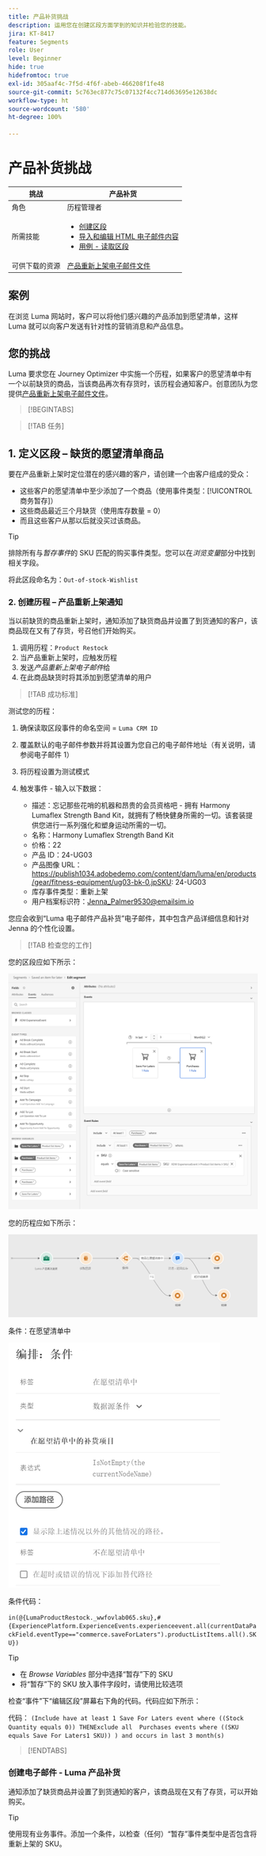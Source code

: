 ```yaml
---
title: 产品补货挑战
description: 运用您在创建区段方面学到的知识并检验您的技能。
jira: KT-8417
feature: Segments
role: User
level: Beginner
hide: true
hidefromtoc: true
exl-id: 305aaf4c-7f5d-4f6f-abeb-466208f1fe48
source-git-commit: 5c763ec877c75c07132f4cc714d63695e12638dc
workflow-type: ht
source-wordcount: '580'
ht-degree: 100%

---
```


# 产品补货挑战

| 挑战 | 产品补货 |
|---|---|
| 角色 | 历程管理者 |
| 所需技能 | <ul><li>[创建区段](https://experienceleague.adobe.com/docs/journey-optimizer-learn/tutorials/profiles-segments-subscriptions/create-segments.html?lang=zh-Hans)</li><li> [导入和编辑 HTML 电子邮件内容](https://experienceleague.adobe.com/docs/journey-optimizer-learn/tutorials/email-channel/import-and-author-html-email-content.html?lang=zh-Hans)</li><li>[用例 - 读取区段](https://experienceleague.adobe.com/docs/journey-optimizer-learn/tutorials/create-journeys/use-case-read-segment.html?lang=zh-Hans)</li> |
| 可供下载的资源 | [产品重新上架电子邮件文件](/help/challenges/assets/email-assets/ProductRestockEmail.html.zip) |

## 案例

在浏览 Luma 网站时，客户可以将他们感兴趣的产品添加到愿望清单，这样 Luma 就可以向客户发送有针对性的营销消息和产品信息。

## 您的挑战

Luma 要求您在 Journey Optimizer 中实施一个历程，如果客户的愿望清单中有一个以前缺货的商品，当该商品再次有存货时，该历程会通知客户。创意团队为您提供[产品重新上架电子邮件文件](/help/challenges/assets/email-assets/ProductRestockEmail.html.zip)。

>[!BEGINTABS]

>[!TAB 任务]

## 1. 定义区段 – 缺货的愿望清单商品

要在产品重新上架时定位潜在的感兴趣的客户，请创建一个由客户组成的受众：

* 这些客户的愿望清单中至少添加了一个商品（使用事件类型：[!UICONTROL 商务暂存]）
* 这些商品最近三个月缺货（使用库存数量 = 0）
* 而且这些客户从那以后就没买过该商品。

>[!TIP]
>排除所有与&#x200B;*暂存事件*&#x200B;的 SKU 匹配的购买事件类型。您可以在&#x200B;*浏览变量*&#x200B;部分中找到相关字段。

将此区段命名为：`Out-of-stock-Wishlist`


### 2. 创建历程 – 产品重新上架通知

当以前缺货的商品重新上架时，通知添加了缺货商品并设置了到货通知的客户，该商品现在又有了存货，号召他们开始购买。

1. 调用历程：`Product Restock`
2. 当产品重新上架时，应触发历程
3. 发送&#x200B;*产品重新上架电子邮件*&#x200B;给
4. 在此商品缺货时将其添加到愿望清单的用户

>[!TAB 成功标准]

测试您的历程：

1. 确保读取区段事件的命名空间 = `Luma CRM ID`
1. 覆盖默认的电子邮件参数并将其设置为您自己的电子邮件地址（有关说明，请参阅电子邮件 1）
1. 将历程设置为测试模式
1. 触发事件 - 输入以下数据：

   * 描述：忘记那些花哨的机器和昂贵的会员资格吧 - 拥有 Harmony Lumaflex Strength Band Kit，就拥有了畅快健身所需的一切。该套装提供您进行一系列强化和塑身运动所需的一切。
   * 名称：Harmony Lumaflex Strength Band Kit
   * 价格：22
   * 产品 ID：24-UG03
   * 产品图像 URL：https://publish1034.adobedemo.com/content/dam/luma/en/products/gear/fitness-equipment/ug03-bk-0.jpSKU: 24-UG03
   * 库存事件类型：重新上架
   * 用户档案标识符：Jenna_Palmer9530@emailsim.io

您应会收到“Luma 电子邮件产品补货”电子邮件，其中包含产品详细信息和针对 Jenna 的个性化设置。

>[!TAB 检查您的工作]

您的区段应如下所示：

![区段 - 缺货的愿望清单商品](/help/challenges/assets/C1-S2.png)


您的历程应如下所示：

![产品补货历程](/help/challenges/assets/c3-j3-journey.png)

条件：在愿望清单中

![条件 - 在愿望清单中](/help/challenges/assets/c3-j3-condition.png)

条件代码：

```in(@{LumaProductRestock._wwfovlab065.sku},#{ExperiencePlatform.ExperienceEvents.experienceevent.all(currentDataPackField.eventType=="commerce.saveForLaters").productListItems.all().SKU})```


>[!TIP]
> * 在 *Browse Variables* 部分中选择“暂存”下的 SKU
> * 将“暂存”下的 SKU 放入事件字段时，请使用比较选项

检查“事件”下“编辑区段”屏幕右下角的代码。代码应如下所示：

代码：
```(Include have at least 1 Save For Laters event where ((Stock Quantity equals 0)) THENExclude all  Purchases events where ((SKU equals Save For Laters1 SKU)) ) and occurs in last 3 month(s)```

>[!ENDTABS]

### 创建电子邮件 - Luma 产品补货

通知添加了缺货商品并设置了到货通知的客户，该商品现在又有了存货，可以开始购买。



>[!TIP]
>
> 使用现有业务事件。添加一个条件，以检查（任何）“暂存”事件类型中是否包含将重新上架的 SKU。
>




